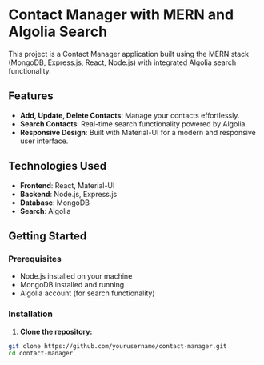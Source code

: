 # Contact Manager with MERN and Algolia Search

This project is a Contact Manager application built using the MERN stack (MongoDB, Express.js, React, Node.js) with integrated Algolia search functionality. 

## Features

- **Add, Update, Delete Contacts**: Manage your contacts effortlessly.
- **Search Contacts**: Real-time search functionality powered by Algolia.
- **Responsive Design**: Built with Material-UI for a modern and responsive user interface.

## Technologies Used

- **Frontend**: React, Material-UI
- **Backend**: Node.js, Express.js
- **Database**: MongoDB
- **Search**: Algolia

## Getting Started

### Prerequisites

- Node.js installed on your machine
- MongoDB installed and running
- Algolia account (for search functionality)

### Installation

1. **Clone the repository:**

```sh
git clone https://github.com/yourusername/contact-manager.git
cd contact-manager
